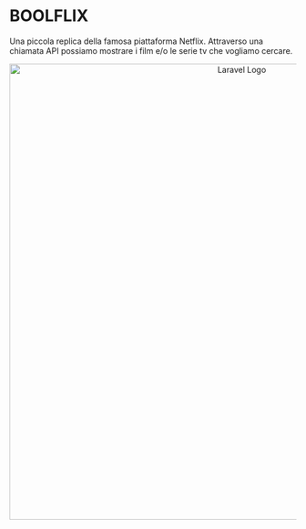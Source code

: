 # BOOLFLIX

Una piccola replica della famosa piattaforma Netflix. Attraverso una chiamata API possiamo mostrare i film e/o le serie tv che vogliamo cercare.

<p align="center"><img src="img_project/Boolflix.png" width="800" alt="Laravel Logo"></p>